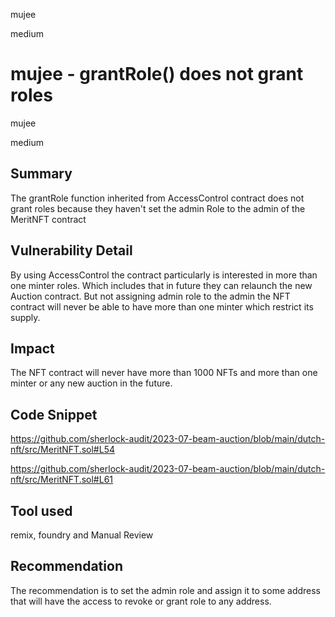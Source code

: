 mujee

medium

# mujee - grantRole() does not grant roles

mujee

medium

## Summary
The grantRole function inherited from AccessControl contract does not grant roles because they haven't set the admin Role to the admin of the MeritNFT contract

## Vulnerability Detail
By using AccessControl the contract particularly is interested in more than one minter roles. Which includes that in future they can relaunch the new Auction contract. But not assigning admin role to the admin the NFT contract will never be able to have more than one minter which restrict its supply.
## Impact
The NFT contract will never have more than 1000 NFTs and more than one minter or any new auction in the future.

## Code Snippet

https://github.com/sherlock-audit/2023-07-beam-auction/blob/main/dutch-nft/src/MeritNFT.sol#L54

https://github.com/sherlock-audit/2023-07-beam-auction/blob/main/dutch-nft/src/MeritNFT.sol#L61

## Tool used
remix, foundry and
Manual Review

## Recommendation

The recommendation is to set the admin role and assign it to some address that will have the access to revoke or grant role to any address.
